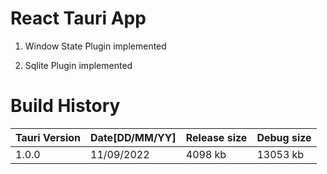 # React Tauri App

1. Window State Plugin implemented

2. Sqlite Plugin implemented

# Build History

| Tauri Version | Date[DD/MM/YY]   | Release size| Debug size |
| ------------- | ---------------- | ----------- | ---------- |
| 1.0.0         | 11/09/2022       | 4098 kb     | 13053 kb   |

